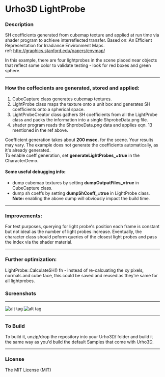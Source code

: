 # Urho3D LightProbe

### Description
SH coefficients generated from cubemap texture and applied at run time via shader program to achieve interreflected transfer. Based on: An Efficient Representation for Irradiance Environment Maps.  
ref: http://graphics.stanford.edu/papers/envmap/  

In this example, there are four lightprobes in the scene placed near objects that reflect some color to validate testing - look for red boxes and green sphere.  
  
---  
### How the coffecients are generated, stored and applied:
1) CubeCapture class generates cubemap textures.
2) LightProbe class maps the texture onto a unit box and generates SH coefficients onto a spherical space.
3) LightProbeCreator class gathers SH coefficients from all the LightProbe class and packs the information into a single ShprobeData.png file.
4) shader program reads the ShprobeData.png data and applies eqn. 13 mentioned in the ref above.
  
Coefficient generation takes about **200 msec.** for the scene. Your results may vary. The example does not generate the coefficients automatically, as it's already generated.  
To enable coeff generation, set **generateLightProbes_=true** in the CharacterDemo.  

#### Some useful debugging info:
* dump cubemap textures by setting **dumpOutputFiles_=true** in CubeCapture class.
* dump sh coeffs by setting **dumpShCoeff_=true** in LightProbe class.  
**Note:** enabling the above dump will obviously impact the build time.  
  
---  
### Improvements:
For test purposes, querying for light probe's position each frame is constant but not ideal as the number of light probes increase.  Eventually, the character class should peform queries of the closest light probes and pass the index via the shader material.
  
---  
### Further optimization:
LightProbe::CalculateSH() fn - instead of re-calcuating the xy pixels, normals and cube face, this could be saved and reused as they're same for all lightprobes.
  
  
### Screenshots
---
![alt tag](https://github.com/Lumak/Urho3D-LightProbe/blob/master/screenshot/lightprobescreen1.png)
![alt tag](https://github.com/Lumak/Urho3D-LightProbe/blob/master/screenshot/lightprobescreen2.png)

---
### To Build
To build it, unzip/drop the repository into your Urho3D/ folder and build it the same way as you'd build the default Samples that come with Urho3D.
  
---  
### License
The MIT License (MIT)







